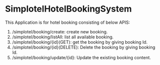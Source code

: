 # SimplotelHotelBookingSystem

This Application is for hotel booking consisting of below APIS:
1. /simplotel/booking/create: create new booking.
2. /simplotel/booking/listAll: list all available booking.
3. /simplotel/booking/{id}(GET): get the booking by giving booking Id.
4. /simplotel/booking/{id}(DELETE): Delete the booking by giving booking Id.
5. /simplotel/booking/update/{id}: Update the existing booking content.
